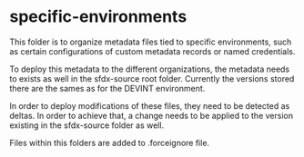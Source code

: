 # specific-environments

This folder is to organize metadata files tied to specific environments, such as certain configurations of custom metadata records or named credentials.

To deploy this metadata to the different organizations, the metadata needs to exists as well in the sfdx-source root folder. Currently the versions stored there are the sames as for the DEVINT environment.

In order to deploy modifications of these files, they need to be detected as deltas. In order to achieve that, a change needs to be applied to the version existing in the sfdx-source folder as well.

Files within this folders are added to .forceignore file.
